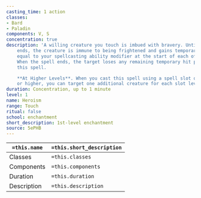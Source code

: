 ```yaml
---
casting_time: 1 action
classes:
- Bard
- Paladin
components: V, S
concentration: true
description: 'A willing creature you touch is imbued with bravery. Until the spell
    ends, the creature is immune to being frightened and gains temporary hit points
    equal to your spellcasting ability modifier at the start of each of its turns.
    When the spell ends, the target loses any remaining temporary hit points from
    this spell.

    **At Higher Levels**. When you cast this spell using a spell slot of 2nd level
    or higher, you can target one additional creature for each slot level above 1st.'
duration: Concentration, up to 1 minute
level: 1
name: Heroism
range: Touch
ritual: false
school: enchantment
short_description: 1st-level enchantment
source: 5ePHB
---
```


| `=this.name` | `=this.short_description` |
| ------------ | ------------------------- |
| Classes      | `=this.classes`           |
| Components   | `=this.components`        |
| Duration     | `=this.duration`          |
| Description  | `=this.description`       |